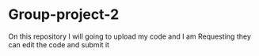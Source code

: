# Group-project-2
On this repository I will going to upload my code and I am Requesting they can edit the code and submit it 
